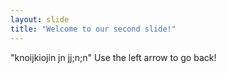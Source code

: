```yaml
---
layout: slide
title: "Welcome to our second slide!"
---
```

"knoijkiojin jn jj;n;n"
Use the left arrow to go back!
